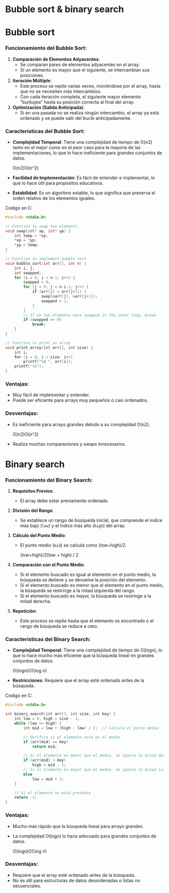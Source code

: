 # Bubble sort & binary search

# Bubble sort

### Funcionamiento del Bubble Sort:

1. **Comparación de Elementos Adyacentes**:
    - Se comparan pares de elementos adyacentes en el array.
    - Si un elemento es mayor que el siguiente, se intercambian sus posiciones.
2. **Iteración Múltiple**:
    - Este proceso se repite varias veces, moviéndose por el array, hasta que no se necesiten más intercambios.
    - Con cada iteración completa, el siguiente mayor elemento "burbujea" hasta su posición correcta al final del array.
3. **Optimización (Salida Anticipada)**:
    - Si en una pasada no se realiza ningún intercambio, el array ya está ordenado y se puede salir del bucle anticipadamente.

### Características del Bubble Sort:

- **Complejidad Temporal**: Tiene una complejidad de tiempo de O(n2) tanto en el mejor como en el peor caso para la mayoría de las implementaciones, lo que lo hace ineficiente para grandes conjuntos de datos.
    
    O(n2)O(n^2)
    
- **Facilidad de Implementación**: Es fácil de entender e implementar, lo que lo hace útil para propósitos educativos.
- **Estabilidad**: Es un algoritmo estable, lo que significa que preserva el orden relativo de los elementos iguales.

Codigo en C:

```c
#include <stdio.h>

// Function to swap two elements
void swap(int* xp, int* yp) {
    int temp = *xp;
    *xp = *yp;
    *yp = temp;
}

// Function to implement bubble sort
void bubble_sort(int arr[], int n) {
    int i, j;
    int swapped;
    for (i = 0; i < n-1; i++) {
        swapped = 0;
        for (j = 0; j < n-i-1; j++) {
            if (arr[j] > arr[j+1]) {
                swap(&arr[j], &arr[j+1]);
                swapped = 1;
            }
        }
        // If no two elements were swapped in the inner loop, break
        if (swapped == 0)
            break;
    }
}

// Function to print an array
void print_array(int arr[], int size) {
    int i;
    for (i = 0; i < size; i++)
        printf("%d ", arr[i]);
    printf("\n");
}
```

### Ventajas:

- Muy fácil de implementar y entender.
- Puede ser eficiente para arrays muy pequeños o casi ordenados.

### Desventajas:

- Es ineficiente para arrays grandes debido a su complejidad O(n2).
    
    O(n2)O(n^2)
    
- Realiza muchas comparaciones y swaps innecesarios.

# Binary search

### Funcionamiento del Binary Search:

1. **Requisitos Previos**:
    - El array debe estar previamente ordenado.
2. **División del Rango**:
    - Se establece un rango de búsqueda inicial, que comprende el índice más bajo (`low`) y el índice más alto (`high`) del array.
3. **Cálculo del Punto Medio**:
    - El punto medio (`mid`) se calcula como (low+high)/2.
        
        (low+high)/2(low + high) / 2
        
4. **Comparación con el Punto Medio**:
    - Si el elemento buscado es igual al elemento en el punto medio, la búsqueda se detiene y se devuelve la posición del elemento.
    - Si el elemento buscado es menor que el elemento en el punto medio, la búsqueda se restringe a la mitad izquierda del rango.
    - Si el elemento buscado es mayor, la búsqueda se restringe a la mitad derecha.
5. **Repetición**:
    - Este proceso se repite hasta que el elemento es encontrado o el rango de búsqueda se reduce a cero.

### Características del Binary Search:

- **Complejidad Temporal**: Tiene una complejidad de tiempo de O(logn), lo que lo hace mucho más eficiente que la búsqueda lineal en grandes conjuntos de datos.
    
    O(log⁡n)O(\log n)
    
- **Restricciones**: Requiere que el array esté ordenado antes de la búsqueda.

Codigo en C:

```c
#include <stdio.h>

int binary_search(int arr[], int size, int key) {
    int low = 0, high = size - 1;
    while (low <= high) {
        int mid = low + (high - low) / 2;  // Calcula el punto medio

        // Verifica si el elemento está en el medio
        if (arr[mid] == key)
            return mid;

        // Si el elemento es menor que el medio, se ignora la mitad derecha
        if (arr[mid] > key)
            high = mid - 1;
        // Si el elemento es mayor que el medio, se ignora la mitad izquierda
        else
            low = mid + 1;
    }

    // Si el elemento no está presente
    return -1;
}
```

### Ventajas:

- Mucho más rápido que la búsqueda lineal para arrays grandes.
- La complejidad O(logn) lo hace adecuado para grandes conjuntos de datos.
    
    O(log⁡n)O(\log n)
    

### Desventajas:

- Requiere que el array esté ordenado antes de la búsqueda.
- No es útil para estructuras de datos desordenadas o listas no secuenciales.